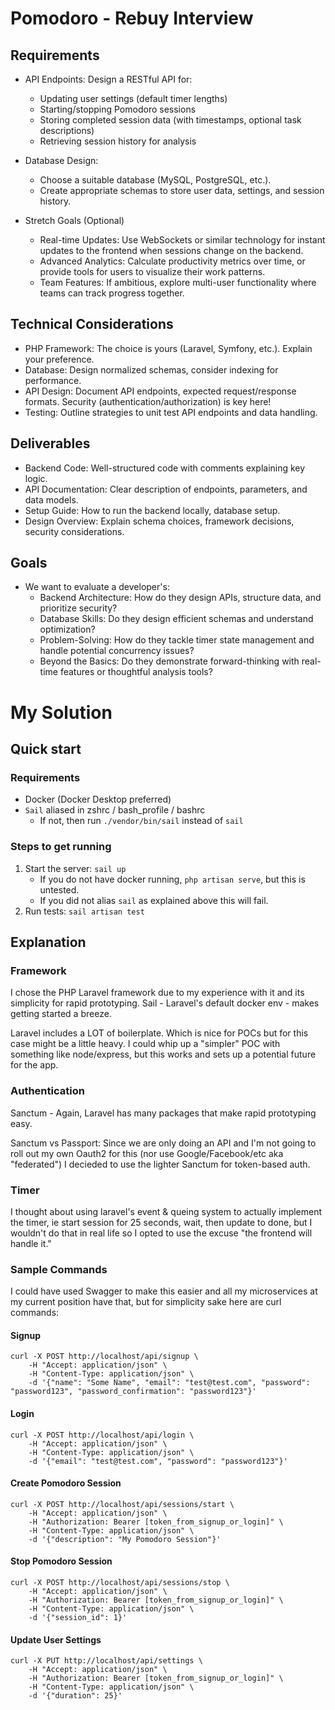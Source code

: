# Pomodoro - Rebuy Interview

## Requirements

- API Endpoints: Design a RESTful API for:
  - Updating user settings (default timer lengths)
  - Starting/stopping Pomodoro sessions
  - Storing completed session data (with timestamps, optional task descriptions)
  - Retrieving session history for analysis

- Database Design:
  - Choose a suitable database (MySQL, PostgreSQL, etc.).
  - Create appropriate schemas to store user data, settings, and session history.

- Stretch Goals (Optional)
  - Real-time Updates: Use WebSockets or similar technology for instant updates to the frontend when sessions change on the backend.
  - Advanced Analytics: Calculate productivity metrics over time, or provide tools for users to visualize their work patterns.
  - Team Features: If ambitious, explore multi-user functionality where teams can track progress together.

## Technical Considerations

- PHP Framework: The choice is yours (Laravel, Symfony, etc.). Explain your preference.
- Database: Design normalized schemas, consider indexing for performance.
- API Design: Document API endpoints, expected request/response formats. Security (authentication/authorization) is key here!
- Testing: Outline strategies to unit test API endpoints and data handling.


## Deliverables

- Backend Code: Well-structured code with comments explaining key logic.
- API Documentation: Clear description of endpoints, parameters, and data models.
- Setup Guide: How to run the backend locally, database setup.
- Design Overview: Explain schema choices, framework decisions, security considerations.

## Goals
- We want to evaluate a developer's:
  - Backend Architecture: How do they design APIs, structure data, and prioritize security?
  - Database Skills: Do they design efficient schemas and understand optimization?
  - Problem-Solving: How do they tackle timer state management and handle potential concurrency issues?
  - Beyond the Basics: Do they demonstrate forward-thinking with real-time features or thoughtful analysis tools?

# My Solution

## Quick start
### Requirements
- Docker (Docker Desktop preferred)
- `Sail` aliased in zshrc / bash_profile / bashrc
  - If not, then run `./vendor/bin/sail` instead of `sail`

### Steps to get running
1) Start the server: `sail up`
    - If you do not have docker running, `php artisan serve`, but this is untested.
    - If you did not alias `sail` as explained above this will fail.
2) Run tests: `sail artisan test`

## Explanation
### Framework
I chose the PHP Laravel framework due to my experience with it and its simplicity for rapid prototyping. Sail - Laravel's default docker env - makes getting started a breeze. 

Laravel includes a LOT of boilerplate. Which is nice for POCs but for this case might be a little heavy. I could whip up a "simpler" POC with something like node/express, but this works and sets up a potential future for the app.

### Authentication
Sanctum - Again, Laravel has many packages that make rapid prototyping easy. 

Sanctum vs Passport: Since we are only doing an API and I'm not going to roll out my own Oauth2 for this (nor use Google/Facebook/etc aka "federated") I decieded to use the lighter Sanctum for token-based auth.

### Timer
I thought about using laravel's event & queing system to actually implement the timer, ie start session for 25 seconds, wait, then update to done, but I wouldn't do that in real life so I opted to use the excuse "the frontend will handle it."


### Sample Commands
I could have used Swagger to make this easier and all my microservices at my current position have that, but for simplicity sake here are curl commands:


#### Signup
```
curl -X POST http://localhost/api/signup \
    -H "Accept: application/json" \
    -H "Content-Type: application/json" \
    -d '{"name": "Some Name", "email": "test@test.com", "password": "password123", "password_confirmation": "password123"}'
```

#### Login 
```
curl -X POST http://localhost/api/login \
    -H "Accept: application/json" \
    -H "Content-Type: application/json" \
    -d '{"email": "test@test.com", "password": "password123"}'
```

#### Create Pomodoro Session
```
curl -X POST http://localhost/api/sessions/start \
    -H "Accept: application/json" \
    -H "Authorization: Bearer [token_from_signup_or_login]" \
    -H "Content-Type: application/json" \
    -d '{"description": "My Pomodoro Session"}'
```

#### Stop Pomodoro Session
```
curl -X POST http://localhost/api/sessions/stop \
    -H "Accept: application/json" \
    -H "Authorization: Bearer [token_from_signup_or_login]" \
    -H "Content-Type: application/json" \
    -d '{"session_id": 1}'
```

#### Update User Settings
```
curl -X PUT http://localhost/api/settings \
    -H "Accept: application/json" \
    -H "Authorization: Bearer [token_from_signup_or_login]" \
    -H "Content-Type: application/json" \
    -d '{"duration": 25}'
```